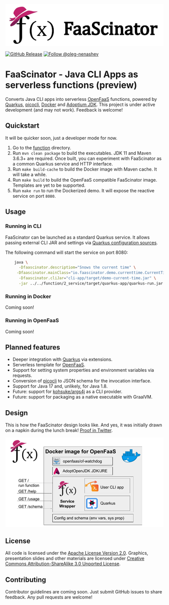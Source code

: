 <p align="center"><img src="docs/images/repo-header.png" alt="FaaScinator"></p>

[![GitHub Release](https://img.shields.io/github/release/oleg-nenashev/faascinator.svg)](https://github.com/oleg-nenashev//faascinator/releases) 
[![Follow @oleg-nenashev](https://img.shields.io/twitter/follow/oleg_nenashev.svg?style=social)](https://twitter.com/intent/follow?screen_name=oleg_nenashev) 

# FaaScinator - Java CLI Apps as serverless functions (preview)

Converts Java CLI apps into serverless [OpenFaaS](https://www.openfaas.com/) functions, 
powered by [Quarkus](https://quarkus.io/), [picocli](https://picocli.info/), [Docker](https://www.docker.com/) and [Adoptium JDK](https://adoptium.net/).
This project is under active development (and may not work).
Feedback is welcome!

## Quickstart

It will be quicker soon,
just a developer mode for now.

1. Go to the [function](./function) directory.
2. Run `mvn clean package` to build the executables.
   JDK 11 and Maven 3.6.3+ are required.
   Once built, you can experiment with FaaScinator as a common Quarkus service and HTTP interface.
3. Run `make build-cache` to build the Docker image with Maven cache. It will take a while.
4. Run `make build` to build the OpenFaaS compatible FaaScinator image.
   Templates are yet to be supported.
5. Run `make run` to run the Dockerized demo.
   It will expose the reactive service on port `8080`.

## Usage

### Running in CLI

FaaScinator can be launched as a standard Quarkus service.
It allows passing external CLI JAR and settings via
[Quarkus configuration sources](https://quarkus.io/guides/config-reference#configuration_sources).

The following command will start the service on port 8080:

```bash
	java \
	  -Dfaascinator.descriptiom="Snows the current time" \
     -Dfaascinator.mainClass="io.faascinator.demo.currenttime.CurrentTime" \
	  -Dfaascinator.cliJar="cli-app/target/demo-current-time.jar" \
	  -jar ../../function/2_service/target/quarkus-app/quarkus-run.jar
```

### Running in Docker

Coming soon!

### Running in OpenFaaS

Coming soon!

## Planned features

* Deeper integration with [Quarkus](https://quarkus.io/) via extensions.
* Serverless template for [OpenFaaS](https://www.openfaas.com/).
* Support for setting system properties and environment variables via requests.
* Conversion of [picocli](https://picocli.info/) to JSON schema for the invocation interface.
* Support for Java 17 and, unlikely, for Java 1.8.
* Future: support for [kohsuke/args4j](https://github.com/kohsuke/args4j) as a CLI provider.
* Future: support for packaging as a native executable with GraalVM.

## Design

This is how the FaaScinator design looks like.
And yes, it was initially drawn on a napkin during the lunch break!
[Proof in Twitter](https://twitter.com/oleg_nenashev/status/1408776830363082758).

![FaaScinator design](/docs/images/faascinator-design.png)

## License

All code is licensed under the [Apache License Version 2.0](https://www.apache.org/licenses/LICENSE-2.0).
Graphics, presentation slides and other materials are licensed under
[Creative Commons Attribution-ShareAlike 3.0 Unported License](https://creativecommons.org/licenses/by-sa/3.0/).

## Contributing

Contributor guidelines are coming soon.
Just submit GitHub issues to share feedback.
Any pull requests are welcome!
